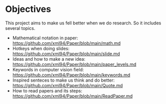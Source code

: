 # Objectives

This project aims to make us fell better when we do
research. So it includes several topics.

* Mathematical notation in paper: https://github.com/xml94/Paper/blob/main/math.md
* Hotkeys when doing slides: https://github.com/xml94/Paper/blob/main/slide.md
* Ideas and how to make a new idea: https://github.com/xml94/Paper/blob/main/paper_levels.md
* Keywords in computer vision field: https://github.com/xml94/Paper/blob/main/keywords.md
* Inspired senteces to make us think and do better: https://github.com/xml94/Paper/blob/main/Quote.md
* How to read papers and its steps: https://github.com/xml94/Paper/blob/main/ReadPaper.md
